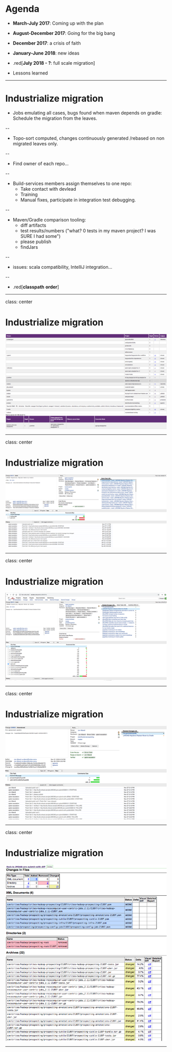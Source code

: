 # Agenda

- **March-July 2017**: Coming up with the plan

- **August-December 2017**: Going for the big bang

- **December 2017**: a crisis of faith

- **January-June 2018**: new ideas

- .red[**July 2018 - ?**: full scale migration]

- Lessons learned
---
# Industrialize migration


* Jobs emulating all cases, bugs found when maven depends on gradle: Schedule the migration from the leaves.

--
* Topo-sort computed, changes continuously generated /rebased on non migrated leaves only.

--
* Find owner of each repo...

--
* Build-services members assign themselves to one repo:
  * Take contact with devlead
  * Training
  * Manual fixes, participate in integration test debugging.

--
* Maven/Gradle comparison tooling:
  * diff artifacts
  * test results/numbers ("what? 0 tests in my maven project? I was SURE I had some")
  * please publish
  * findJars

--
* issues: scala compatibility, IntelliJ integration...

--
  * .red[__classpath__ __order__]

---
class: center
# Industrialize migration


![topo_sort](imgs/topo-sort.png)

---

class: center
# Industrialize migration


![conversion_change_comments](imgs/conversion_change_comments.png)

---

class: center
# Industrialize migration


![conversion_change](imgs/conversion_change.png)

---


class: center
# Industrialize migration


![conversion_please_diff_publish](imgs/conversion_please_diff_publish.png)

---

class: center
# Industrialize migration


![conversion_diff_first](imgs/conversion_diff_first.png)

---
